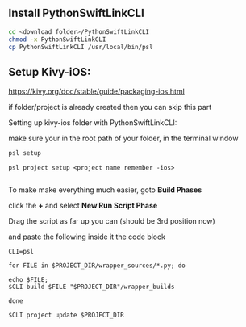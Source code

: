 ## Install PythonSwiftLinkCLI

```sh
cd <download folder>/PythonSwiftLinkCLI
chmod -x PythonSwiftLinkCLI
cp PythonSwiftLinkCLI /usr/local/bin/psl
```

## Setup Kivy-iOS:

https://kivy.org/doc/stable/guide/packaging-ios.html

if folder/project is already created then you can skip this part



Setting up kivy-ios folder with PythonSwiftLinkCLI:

make sure your in the root path of your folder, in the terminal window


```sh
psl setup
```

```
psl project setup <project name remember -ios>
```


```sh

```

To make make everything much easier, goto **Build Phases**

click the **+** and select **New Run Script Phase**

Drag the script as far up you can (should be 3rd position now)

and paste the following inside it the code block

```
CLI=psl

for FILE in $PROJECT_DIR/wrapper_sources/*.py; do

echo $FILE; 
$CLI build $FILE "$PROJECT_DIR"/wrapper_builds

done

$CLI project update $PROJECT_DIR
```



```

```



```

```
